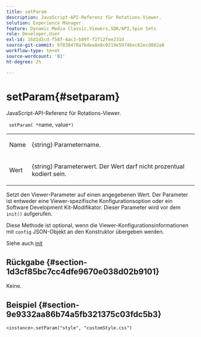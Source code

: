 ```yaml
---
title: setParam
description: JavaScript-API-Referenz für Rotations-Viewer.
solution: Experience Manager
feature: Dynamic Media Classic,Viewers,SDK/API,Spin Sets
role: Developer,User
exl-id: 16d1d2cd-f58f-4ac3-b89f-f2f12fee231d
source-git-commit: 6f838470a7bdea8e8c0219e59746ec82ecd802a8
workflow-type: tm+mt
source-wordcount: '81'
ht-degree: 2%

---
```


# setParam{#setparam}

JavaScript-API-Referenz für Rotations-Viewer.

` setParam( *`name, value`*)`

<table id="table_896DFF34A68A403DB93A6D597461A573"> 
 <tbody> 
  <tr> 
   <td colname="col1"> <p> <span class="codeph"> <span class="varname"> Name </span> </span> </p> </td> 
   <td colname="col2"> <p> <span class="codeph"> {string} </span> Parametername. </p> </td> 
  </tr> 
  <tr> 
   <td colname="col1"> <p> <span class="codeph"> <span class="varname"> Wert </span> </span> </p> </td> 
   <td colname="col2"> <p> <span class="codeph"> {string} </span> Parameterwert. Der Wert darf nicht prozentual kodiert sein. </p> </td> 
  </tr> 
 </tbody> 
</table>

Setzt den Viewer-Parameter auf einen angegebenen Wert. Der Parameter ist entweder eine Viewer-spezifische Konfigurationsoption oder ein Software Development Kit-Modifikator. Dieser Parameter wird vor dem `init()` aufgerufen.

Diese Methode ist optional, wenn die Viewer-Konfigurationsinformationen mit `config` JSON-Objekt an den Konstruktor übergeben werden.

Siehe auch [init](../../../c-html5-s7-aem-asset-viewers/c-html5-spin-viewer-about/c-html5-spin-viewer-javascriptapiref/r-html5-spin-viewer-javascriptapiref-init.md#reference-bb4428c155e541b79797f96e17c068ae)

## Rückgabe {#section-1d3cf85bc7cc4dfe9670e038d02b9101}

Keine.

## Beispiel {#section-9e9332aa86b74a5fb321375c03fdc5b3}

```
<instance>.setParam("style", "customStyle.css")
```
